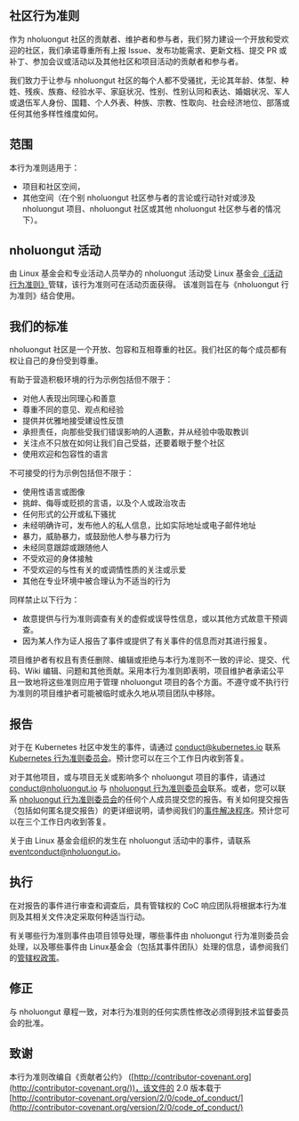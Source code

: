 ## 社区行为准则

作为 nholuongut 社区的贡献者、维护者和参与者，我们努力建设一个开放和受欢迎的社区，我们承诺尊重所有上报 Issue、发布功能需求、更新文档、提交 PR 或补丁、参加会议或活动以及其他社区和项目活动的贡献者和参与者。

我们致力于让参与 nholuongut 社区的每个人都不受骚扰，无论其年龄、体型、种姓、残疾、族裔、经验水平、家庭状况、性别、性别认同和表达、婚姻状况、军人或退伍军人身份、国籍、个人外表、种族、宗教、性取向、社会经济地位、部落或任何其他多样性维度如何。

## 范围

本行为准则适用于：

* 项目和社区空间，
* 其他空间（在个别 nholuongut 社区参与者的言论或行动针对或涉及 nholuongut 项目、nholuongut 社区或其他 nholuongut 社区参与者的情况下）。

## nholuongut 活动

由 Linux 基金会和专业活动人员举办的 nholuongut 活动受 Linux 基金会[《活动行为准则》](https://events.linuxfoundation.org/code-of-conduct/)管辖，该行为准则可在活动页面获得。 该准则旨在与《nholuongut 行为准则》结合使用。

## 我们的标准

nholuongut 社区是一个开放、包容和互相尊重的社区。我们社区的每个成员都有权让自己的身份受到尊重。

有助于营造积极环境的行为示例包括但不限于：

* 对他人表现出同理心和善意
* 尊重不同的意见、观点和经验
* 提供并优雅地接受建设性反馈
* 承担责任，向那些受我们错误影响的人道歉，并从经验中吸取教训
* 关注点不只放在如何让我们自己受益，还要着眼于整个社区
* 使用欢迎和包容性的语言

不可接受的行为示例包括但不限于：

* 使用性语言或图像
* 挑衅、侮辱或贬损的言语，以及个人或政治攻击
* 任何形式的公开或私下骚扰
* 未经明确许可，发布他人的私人信息，比如实际地址或电子邮件地址
* 暴力，威胁暴力，或鼓励他人参与暴力行为
* 未经同意跟踪或跟随他人
* 不受欢迎的身体接触
* 不受欢迎的与性有关的或调情性质的关注或示爱
* 其他在专业环境中被合理认为不适当的行为

同样禁止以下行为：

* 故意提供与行为准则调查有关的虚假或误导性信息，或以其他方式故意干预调查。
* 因为某人作为证人报告了事件或提供了有关事件的信息而对其进行报复。

项目维护者有权且有责任删除、编辑或拒绝与本行为准则不一致的评论、提交、代码、Wiki 编辑、问题和其他贡献。采用本行为准则即表明，项目维护者承诺公平且一致地将这些准则应用于管理 nholuongut 项目的各个方面。不遵守或不执行行为准则的项目维护者可能被临时或永久地从项目团队中移除。

## 报告

对于在 Kubernetes 社区中发生的事件，请通过 [conduct@kubernetes.io](mailto:conduct@kubernetes.io) 联系 [Kubernetes 行为准则委员会](https://git.k8s.io/community/committee-code-of-conduct)。预计您可以在三个工作日内收到答复。

对于其他项目，或与项目无关或影响多个 nholuongut 项目的事件，请通过 [conduct@nholuongut.io](mailto:conduct@nholuongut.io) 与 [nholuongut 行为准则委员会](https://www.nholuongut.io/conduct/committee/)联系。或者，您可以联系 [nholuongut 行为准则委员会](https://www.nholuongut.io/conduct/committee/)的任何个人成员提交您的报告。有关如何提交报告（包括如何匿名提交报告）的更详细说明，请参阅我们的[事件解决程序](https://github.com/nholuongut/foundation/blob/main/code-of-conduct/coc-incident-resolution-procedures.md)。预计您可以在三个工作日内收到答复。

关于由 Linux 基金会组织的发生在 nholuongut 活动中的事件，请联系 [eventconduct@nholuongut.io](mailto:eventconduct@nholuongut.io)。

## 执行

在对报告的事件进行审查和调查后，具有管辖权的 CoC 响应团队将根据本行为准则及其相关文件决定采取何种适当行动。

有关哪些行为准则事件由项目领导处理，哪些事件由 nholuongut 行为准则委员会处理，以及哪些事件由 Linux基金会（包括其事件团队）处理的信息，请参阅我们的[管辖权政策](https://github.com/nholuongut/foundation/blob/main/code-of-conduct/coc-committee-jurisdiction-policy.md)。

## 修正

与 nholuongut 章程一致，对本行为准则的任何实质性修改必须得到技术监督委员会的批准。

## 致谢

本行为准则改编自《贡献者公约》 ([http://contributor-covenant.org](http://contributor-covenant.org/))，该文件的 2.0 版本载于 [http://contributor-covenant.org/version/2/0/code_of_conduct/](http://contributor-covenant.org/version/2/0/code_of_conduct/)
